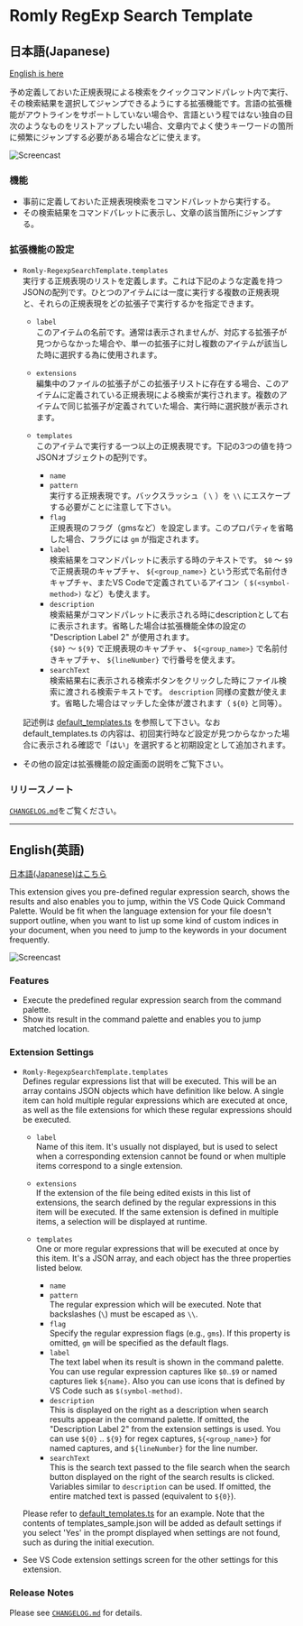 # Romly RegExp Search Template

## 日本語(Japanese)

[English is here](#english英語)

予め定義しておいた正規表現による検索をクイックコマンドパレット内で実行、その検索結果を選択してジャンプできるようにする拡張機能です。言語の拡張機能がアウトラインをサポートしていない場合や、言語という程ではない独自の目次のようなものをリストアップしたい場合、文章内でよく使うキーワードの箇所に頻繁にジャンプする必要がある場合などに使えます。

![Screencast](screencast.gif)

### 機能

- 事前に定義しておいた正規表現検索をコマンドパレットから実行する。
- その検索結果をコマンドパレットに表示し、文章の該当箇所にジャンプする。

### 拡張機能の設定

* `Romly-RegexpSearchTemplate.templates`<br>実行する正規表現のリストを定義します。これは下記のような定義を持つJSONの配列です。ひとつのアイテムには一度に実行する複数の正規表現と、それらの正規表現をどの拡張子で実行するかを指定できます。

	* `label`<br>このアイテムの名前です。通常は表示されませんが、対応する拡張子が見つからなかった場合や、単一の拡張子に対し複数のアイテムが該当した時に選択する為に使用されます。
	* `extensions`<br>編集中のファイルの拡張子がこの拡張子リストに存在する場合、このアイテムに定義されている正規表現による検索が実行されます。複数のアイテムで同じ拡張子が定義されていた場合、実行時に選択肢が表示されます。
	* `templates`<br>このアイテムで実行する一つ以上の正規表現です。下記の3つの値を持つJSONオブジェクトの配列です。

		* `name`
		* `pattern`<br>実行する正規表現です。バックスラッシュ（ `\` ）を `\\` にエスケープする必要がことに注意して下さい。
		* `flag`<br>正規表現のフラグ（gmsなど）を設定します。このプロパティを省略した場合、フラグには `gm` が指定されます。
		* `label`<br>検索結果をコマンドパレットに表示する時のテキストです。 `$0` ～ `$9` で正規表現のキャプチャ、 `${<group_name>}` という形式で名前付きキャプチャ、またVS Codeで定義されているアイコン（ `$(<symbol-method>)` など）も使えます。
		* `description`<br>検索結果がコマンドパレットに表示される時にdescriptionとして右に表示されます。省略した場合は拡張機能全体の設定の "Description Label 2" が使用されます。<br>`{$0}` ～ `${9}` で正規表現のキャプチャ、 `${<group_name>}` で名前付きキャプチャ、 `${lineNumber}` で行番号を使えます。
		* `searchText`<br>検索結果右に表示される検索ボタンをクリックした時にファイル検索に渡される検索テキストです。 `description` 同様の変数が使えます。省略した場合はマッチした全体が渡されます（ `${0}` と同等）。

	記述例は [default_templates.ts](src/default_templates.ts) を参照して下さい。なお default_templates.ts の内容は、初回実行時など設定が見つからなかった場合に表示される確認で「はい」を選択すると初期設定として追加されます。

* その他の設定は拡張機能の設定画面の説明をご覧下さい。

### リリースノート

[`CHANGELOG.md`](CHANGELOG.md)をご覧ください。









-----










## English(英語)

[日本語(Japanese)はこちら](#日本語japanese)

This extension gives you pre-defined regular expression search, shows the results and also enables you to jump, within the VS Code Quick Command Palette. Would be fit when the language extension for your file doesn't support outline, when you want to list up some kind of custom indices in your document, when you need to jump to the keywords in your document frequently.

![Screencast](screencast.gif)

### Features

- Execute the predefined regular expression search from the command palette.
- Show its result in the command palette and enables you to jump matched location.

### Extension Settings

* `Romly-RegexpSearchTemplate.templates`<br>Defines regular expressions list that will be executed. This will be an array contains JSON objects which have definition like below. A single item can hold multiple regular expressions which are executed at once, as well as the file extensions for which these regular expressions should be executed.

	* `label`<br>Name of this item. It's usually not displayed, but is used to select when a corresponding extension cannot be found or when multiple items correspond to a single extension.
	* `extensions`<br>If the extension of the file being edited exists in this list of extensions, the search defined by the regular expressions in this item will be executed. If the same extension is defined in multiple items, a selection will be displayed at runtime.
	* `templates`<br>One or more regular expressions that will be executed at once by this item. It's a JSON array, and each object has the three properties listed below.

		* `name`
		* `pattern`<br>The regular expression which will be executed. Note that backslashes (`\`) must be escaped as `\\`.
		* `flag`<br>Specify the regular expression flags (e.g., `gms`). If this property is omitted, `gm` will be specified as the default flags.
		* `label`<br>The text label when its result is shown in the command palette. You can use regular expression captures like `$0`..`$9` or named captures liek `${name}`. Also you can use icons that is defined by VS Code such as `$(symbol-method)`.
		* `description`<br>This is displayed on the right as a description when search results appear in the command palette. If omitted, the "Description Label 2" from the extension settings is used. You can use `${0}` .. `${9}` for regex captures, `${<group_name>}` for named captures, and `${lineNumber}` for the line number.
		* `searchText`<br>This is the search text passed to the file search when the search button displayed on the right of the search results is clicked. Variables similar to `description` can be used. If omitted, the entire matched text is passed (equivalent to `${0}`).

	Please refer to [default_templates.ts](src/default_templates.ts) for an example. Note that the contents of templates_sample.json will be added as default settings if you select 'Yes' in the prompt displayed when settings are not found, such as during the initial execution.

* See VS Code extension settings screen for the other settings for this extension.

### Release Notes

Please see [`CHANGELOG.md`](CHANGELOG.md) for details.